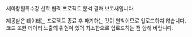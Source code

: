 세아창원특수강 산학 협력 프로젝트 분석 결과 보고서입니다.

제공받은 데이터는 프로젝트 종료 후 파기하는 것이 원칙이므로 업로드하지 않습니다.
코드 또한 데이터 노출의 위험이 있어 최소한으로 업로드하는 점 양해 바랍니다.
